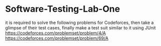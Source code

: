 # Software-Testing-Lab-One
it is required to solve the following problems for Codeforces, then take a glimpse of their test cases, finally make a test suit similar to it using JUnit 
https://codeforces.com/problemset/problem/4/A 
https://codeforces.com/problemset/problem/69/A
